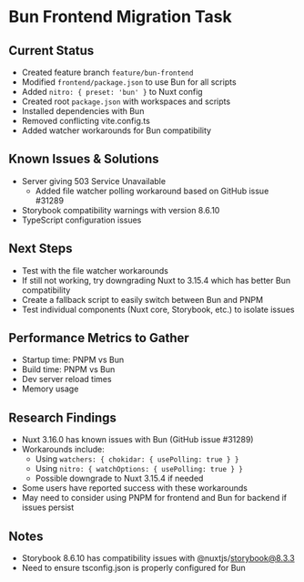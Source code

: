 # Bun Frontend Migration Task

## Current Status
- Created feature branch `feature/bun-frontend`
- Modified `frontend/package.json` to use Bun for all scripts
- Added `nitro: { preset: 'bun' }` to Nuxt config
- Created root `package.json` with workspaces and scripts
- Installed dependencies with Bun
- Removed conflicting vite.config.ts
- Added watcher workarounds for Bun compatibility

## Known Issues & Solutions
- Server giving 503 Service Unavailable
  - Added file watcher polling workaround based on GitHub issue #31289
- Storybook compatibility warnings with version 8.6.10
- TypeScript configuration issues

## Next Steps
- Test with the file watcher workarounds
- If still not working, try downgrading Nuxt to 3.15.4 which has better Bun compatibility
- Create a fallback script to easily switch between Bun and PNPM
- Test individual components (Nuxt core, Storybook, etc.) to isolate issues

## Performance Metrics to Gather
- Startup time: PNPM vs Bun
- Build time: PNPM vs Bun
- Dev server reload times
- Memory usage

## Research Findings
- Nuxt 3.16.0 has known issues with Bun (GitHub issue #31289)
- Workarounds include:
  - Using `watchers: { chokidar: { usePolling: true } }`
  - Using `nitro: { watchOptions: { usePolling: true } }`
  - Possible downgrade to Nuxt 3.15.4 if needed
- Some users have reported success with these workarounds
- May need to consider using PNPM for frontend and Bun for backend if issues persist

## Notes
- Storybook 8.6.10 has compatibility issues with @nuxtjs/storybook@8.3.3
- Need to ensure tsconfig.json is properly configured for Bun 